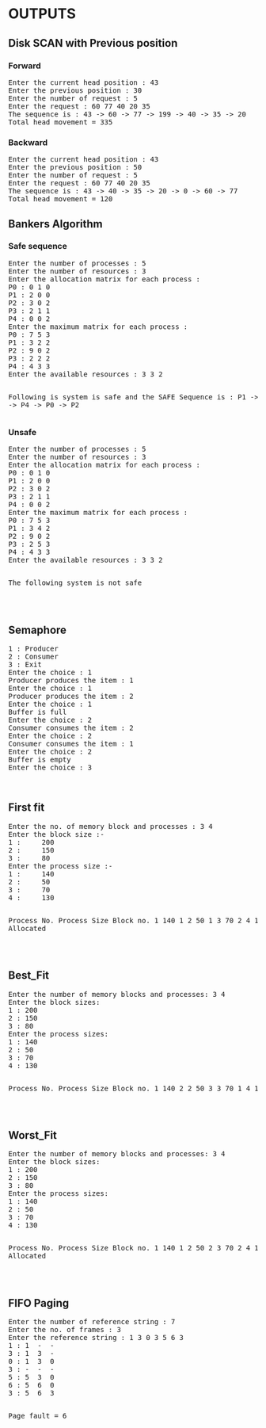 <h1>OUTPUTS</h1>
<h2>Disk SCAN with Previous position</h2>
<h3>Forward</h3>
<pre>Enter the current head position : 43
Enter the previous position : 30
Enter the number of request : 5
Enter the request : 60 77 40 20 35
The sequence is : 43 -> 60 -> 77 -> 199 -> 40 -> 35 -> 20
Total head movement = 335
</pre>
<h3>Backward</h3>
<pre>Enter the current head position : 43
Enter the previous position : 50
Enter the number of request : 5
Enter the request : 60 77 40 20 35
The sequence is : 43 -> 40 -> 35 -> 20 -> 0 -> 60 -> 77
Total head movement = 120</pre>

<h2>Bankers Algorithm</h2>
<h3>Safe sequence</h3>
<pre>Enter the number of processes : 5 
Enter the number of resources : 3
Enter the allocation matrix for each process :
P0 : 0 1 0
P1 : 2 0 0
P2 : 3 0 2
P3 : 2 1 1
P4 : 0 0 2
Enter the maximum matrix for each process :
P0 : 7 5 3
P1 : 3 2 2
P2 : 9 0 2 
P3 : 2 2 2
P4 : 4 3 3
Enter the available resources : 3 3 2

Following is system is safe and the SAFE Sequence is :
P1 -&gt; P3 -&gt; P4 -&gt; P0 -&gt;  P2
</pre>
<h3>Unsafe</h3>
<pre>Enter the number of processes : 5
Enter the number of resources : 3
Enter the allocation matrix for each process :
P0 : 0 1 0
P1 : 2 0 0
P2 : 3 0 2
P3 : 2 1 1
P4 : 0 0 2
Enter the maximum matrix for each process :
P0 : 7 5 3
P1 : 3 4 2
P2 : 9 0 2
P3 : 2 5 3
P4 : 4 3 3
Enter the available resources : 3 3 2

The following system is not safe
</pre> <br>
<h2>Semaphore </h2>
<pre>1 : Producer
2 : Consumer
3 : Exit
Enter the choice : 1
Producer produces the item : 1
Enter the choice : 1
Producer produces the item : 2
Enter the choice : 1
Buffer is full
Enter the choice : 2
Consumer consumes the item : 2
Enter the choice : 2
Consumer consumes the item : 1
Enter the choice : 2
Buffer is empty
Enter the choice : 3</pre>
<br>
<h2>First fit</h2>
<pre>Enter the no. of memory block and processes : 3 4
Enter the block size :- 
1 : 	200
2 : 	150
3 : 	80
Enter the process size :- 
1 : 	140
2 : 	50
3 : 	70
4 : 	130

Process No.	Process Size	Block no.
1		140		1
2		50		1
3		70		2
4		130		Not Allocated
</pre>
<br>
<h2>Best_Fit</h2>
<pre>Enter the number of memory blocks and processes: 3 4
Enter the block sizes:
1 : 200
2 : 150
3 : 80
Enter the process sizes:
1 : 140
2 : 50
3 : 70
4 : 130

Process No.	Process Size	Block no.
1		140		2
2		50		3
3		70		1
4		130		1
</pre><br>
<h2>Worst_Fit</h2>
<pre>Enter the number of memory blocks and processes: 3 4
Enter the block sizes:
1 : 200
2 : 150
3 : 80
Enter the process sizes:
1 : 140
2 : 50
3 : 70
4 : 130

Process No.	Process Size	Block no.
1		140		1
2		50		2
3		70		2
4		130		Not Allocated
</pre><br>
<h2>FIFO Paging</h2>
<pre>Enter the number of reference string : 7
Enter the no. of frames : 3
Enter the reference string : 1 3 0 3 5 6 3
1 : 1  -  -  
3 : 1  3  -  
0 : 1  3  0  
3 : -  -  -  
5 : 5  3  0  
6 : 5  6  0  
3 : 5  6  3  

Page fault = 6
</pre>
